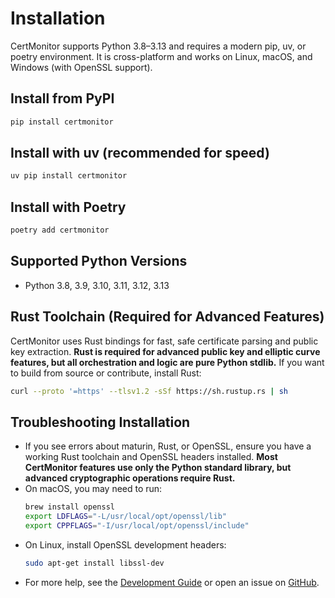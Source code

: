 # Installation

CertMonitor supports Python 3.8–3.13 and requires a modern pip, uv, or poetry environment. It is cross-platform and works on Linux, macOS, and Windows (with OpenSSL support).

## Install from PyPI

```bash
pip install certmonitor
```

## Install with uv (recommended for speed)

```bash
uv pip install certmonitor
```

## Install with Poetry

```bash
poetry add certmonitor
```

## Supported Python Versions

- Python 3.8, 3.9, 3.10, 3.11, 3.12, 3.13

## Rust Toolchain (Required for Advanced Features)

CertMonitor uses Rust bindings for fast, safe certificate parsing and public key extraction. **Rust is required for advanced public key and elliptic curve features, but all orchestration and logic are pure Python stdlib.** If you want to build from source or contribute, install Rust:

```bash
curl --proto '=https' --tlsv1.2 -sSf https://sh.rustup.rs | sh
```

## Troubleshooting Installation

- If you see errors about maturin, Rust, or OpenSSL, ensure you have a working Rust toolchain and OpenSSL headers installed. **Most CertMonitor features use only the Python standard library, but advanced cryptographic operations require Rust.**
- On macOS, you may need to run:
  ```bash
  brew install openssl
  export LDFLAGS="-L/usr/local/opt/openssl/lib"
  export CPPFLAGS="-I/usr/local/opt/openssl/include"
  ```
- On Linux, install OpenSSL development headers:
  ```bash
  sudo apt-get install libssl-dev
  ```
- For more help, see the [Development Guide](../development.md) or open an issue on [GitHub](https://github.com/bradh11/certmonitor).
